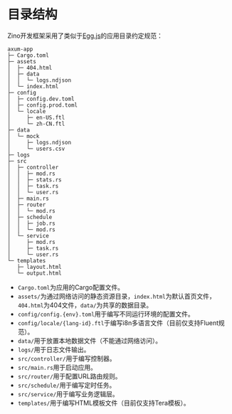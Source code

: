 # 目录结构

Zino开发框架采用了类似于[Egg.js][eggjs-structure]的应用目录约定规范：

```shell
axum-app
├─ Cargo.toml
├─ assets
│  ├─ 404.html
│  ├─ data
│  │  └─ logs.ndjson
│  └─ index.html
├─ config
│  ├─ config.dev.toml
│  ├─ config.prod.toml
│  └─ locale
│     ├─ en-US.ftl
│     └─ zh-CN.ftl
├─ data
│  └─ mock
│     ├─ logs.ndjson
│     └─ users.csv
├─ logs
├─ src
│  ├─ controller
│  │  ├─ mod.rs
│  │  ├─ stats.rs
│  │  ├─ task.rs
│  │  └─ user.rs
│  ├─ main.rs
│  ├─ router
│  │  └─ mod.rs
│  ├─ schedule
│  │  ├─ job.rs
│  │  └─ mod.rs
│  └─ service
│     ├─ mod.rs
│     ├─ task.rs
│     └─ user.rs
└─ templates
   ├─ layout.html
   └─ output.html
```

* `Cargo.toml`为应用的Cargo配置文件。
* `assets/`为通过网络访问的静态资源目录，`index.html`为默认首页文件，`404.html`为404文件，`data/`为共享的数据目录。
* `config/config.{env}.toml`用于编写不同运行环境的配置文件。
* `config/locale/{lang-id}.ftl`于编写i8n多语言文件（目前仅支持Fluent规范）。
* `data/`用于放置本地数据文件（不能通过网络访问）。
* `logs/`用于日志文件输出。
* `src/controller/`用于编写控制器。
* `src/main.rs`用于启动应用。
* `src/router/`用于配置URL路由规则。
* `src/schedule/`用于编写定时任务。
* `src/service/`用于编写业务逻辑层。
* `templates/`用于编写HTML模板文件（目前仅支持Tera模板）。

[eggjs-structure]: https://www.eggjs.org/zh-CN/basics/structure
